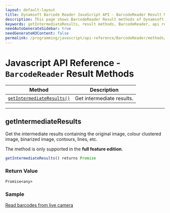 ```yaml
---
layout: default-layout
title: Dynamsoft Barcode Reader JavaScript API - BarcodeReader Result Methods
description: This page shows BarcodeReader Result methods of Dynamsoft Barcode Reader JavaScript SDK.
keywords: getIntermediateResults, result methods, BarcodeReader, api reference, javascript, js
needAutoGenerateSidebar: true
needGenerateH3Content: false
permalink: /programming/javascript/api-reference/BarcodeReader/methods/results-v8.2.3.html
---
```



# Javascript API Reference - `BarcodeReader` Result Methods

| Method             | Description |
|----------------------|-------------|
| [`getIntermediateResults()`](#getintermediateresults) | Get intermediate results. |

---

## getIntermediateResults

Get the intermediate results containing the original image, colour clustered image, binarized image, contours, lines, etc.

The method is only supported in the **full feature edition**.

```javascript
getIntermediateResults() returns Promise
```

### Return Value

`Promise<any>`

### Sample

[Read barcodes from live camera](https://demo.dynamsoft.com/dbr_wasm/barcode_reader_javascript.html)

